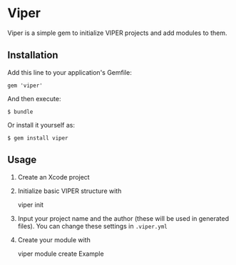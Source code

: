 # Viper

Viper is a simple gem to initialize VIPER projects and add modules to them.

## Installation

Add this line to your application's Gemfile:

    gem 'viper'

And then execute:

    $ bundle

Or install it yourself as:

    $ gem install viper

## Usage

1. Create an Xcode project

2. Initialize basic VIPER structure with

    viper init

3. Input your project name and the author (these will be used in generated files). You can change these settings in `.viper.yml`

4. Create your module with

    viper module create Example

